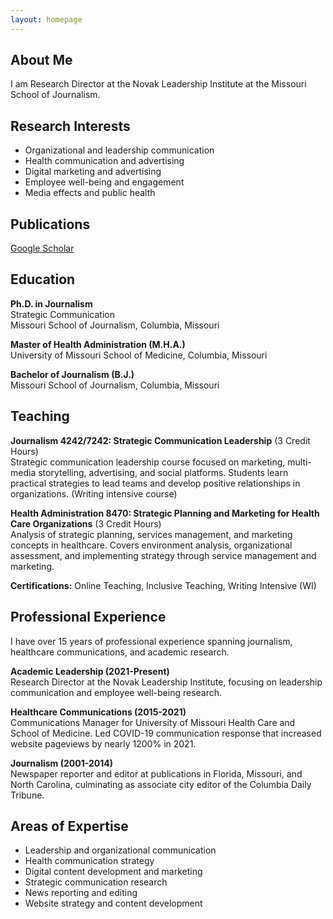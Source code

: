 ```yaml
---
layout: homepage
---
```


## About Me

I am Research Director at the Novak Leadership Institute at the Missouri School of Journalism.

## Research Interests

- Organizational and leadership communication
- Health communication and advertising
- Digital marketing and advertising
- Employee well-being and engagement
- Media effects and public health

## Publications

<a href="https://scholar.google.com/citations?user=t1pq2N4AAAAJ&hl=en&oi=ao" target="_blank">Google Scholar</a>

## Education

**Ph.D. in Journalism**  
Strategic Communication  
Missouri School of Journalism, Columbia, Missouri

**Master of Health Administration (M.H.A.)**  
University of Missouri School of Medicine, Columbia, Missouri

**Bachelor of Journalism (B.J.)**  
Missouri School of Journalism, Columbia, Missouri

## Teaching

**Journalism 4242/7242: Strategic Communication Leadership** (3 Credit Hours)  
Strategic communication leadership course focused on marketing, multi-media storytelling, advertising, and social platforms. Students learn practical strategies to lead teams and develop positive relationships in organizations. (Writing intensive course)

**Health Administration 8470: Strategic Planning and Marketing for Health Care Organizations** (3 Credit Hours)  
Analysis of strategic planning, services management, and marketing concepts in healthcare. Covers environment analysis, organizational assessment, and implementing strategy through service management and marketing.

**Certifications:** Online Teaching, Inclusive Teaching, Writing Intensive (WI)

## Professional Experience

I have over 15 years of professional experience spanning journalism, healthcare communications, and academic research.

**Academic Leadership (2021-Present)**  
Research Director at the Novak Leadership Institute, focusing on leadership communication and employee well-being research.

**Healthcare Communications (2015-2021)**  
Communications Manager for University of Missouri Health Care and School of Medicine. Led COVID-19 communication response that increased website pageviews by nearly 1200% in 2021.

**Journalism (2001-2014)**  
Newspaper reporter and editor at publications in Florida, Missouri, and North Carolina, culminating as associate city editor of the Columbia Daily Tribune.

## Areas of Expertise

- Leadership and organizational communication
- Health communication strategy
- Digital content development and marketing
- Strategic communication research
- News reporting and editing
- Website strategy and content development